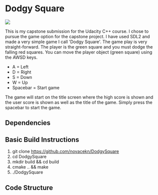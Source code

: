 # Dodgy Square
![](res/Gameplay.gif)

This is my capstone submission for the Udacity C++ course. I chose to pursue the game option for the capstone project. I have used SDL2 and made a very simple game I call 'Dodgy Square'. The game play is very straight-forward. The player is the green square and you must dodge the falling red squares. You can move the player object (green square) using the AWSD keys.
* A = Left
* D = Right
* S = Down
* W = Up
* Spacebar = Start game

The game will start on the title screen where the high score is shown and the user score is shown as well as the title of the game. Simply press the spacebar to start the game.

## Dependencies

## Basic Build Instructions
1. git clone https://github.com/novacekn/DodgySquare
2. cd DodgySquare
3. mkdir build && cd build
4. cmake .. && make
5. ./DodgySquare

## Code Structure